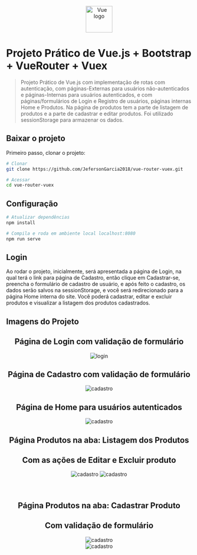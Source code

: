 <p align="center"><img src="https://br.vuejs.org/images/logo.svg" alt="Vue logo" width="72" height="72"></p>


# Projeto Prático de Vue.js + Bootstrap + VueRouter + Vuex

> Projeto Prático de Vue.js com implementação de rotas com autenticação, com páginas-Externas para usuários não-autenticados e páginas-Internas para usuários autenticados, e com páginas/formulários de Login e Registro de usuários, páginas internas Home e Produtos. Na página de produtos tem a parte de listagem de produtos e a parte de cadastrar e editar produtos. Foi utilizado sessionStorage para armazenar os dados.

## Baixar o projeto
Primeiro passo, clonar o projeto:
``` bash
# Clonar
git clone https://github.com/JefersonGarcia2018/vue-router-vuex.git

# Acessar
cd vue-router-vuex
```

## Configuração
``` bash
# Atualizar dependências
npm install

# Compila e roda em ambiente local localhost:8080
npm run serve
```
## Login
Ao rodar o projeto, inicialmente, será apresentada a página de Login, na qual terá o link para página de Cadastro, então clique em Cadastrar-se, preencha o formulário de cadastro de usuário, e após feito o cadastro, os dados serão salvos na sessionStorage, e você será redirecionado para a página Home interna do site. Você poderá cadastrar, editar e excluir produtos e visualizar a listagem dos produtos cadastrados.

## Imagens do Projeto
<div align="center">
  <h2>Página de Login com validação de formulário</h2>
<img src="https://user-images.githubusercontent.com/40130224/156477588-122680c1-16f9-46dc-aaf7-87a092ad9572.png" alt="login">
</div>
<div align="center">
  <h2>Página de Cadastro com validação de formulário</h2>
<img src="https://user-images.githubusercontent.com/40130224/156479222-6ba24431-7f66-400f-add1-a6705b44695b.png" alt="cadastro">
</div>
<div align="center">
  <h2>Página de Home para usuários autenticados</h2>
<img src="https://user-images.githubusercontent.com/40130224/156479845-5930a301-1ac4-4b95-98d0-31baedf4f308.png" alt="cadastro">
</div>
<div  align="center">
  <h2>Página <b>Produtos</b> na aba: Listagem dos Produtos</h2>
  <h2>Com as ações de Editar e Excluir produto</h2>
<img src="https://user-images.githubusercontent.com/40130224/156481098-f8ec2ce0-c1ed-47f8-bb03-5f92990b5bb9.png" alt="cadastro">
<img src="https://user-images.githubusercontent.com/40130224/156483864-c7f3efac-bc60-4ae0-a3b2-797c24960080.png" alt="cadastro">
</div>
<br>
<br>
<div  align="center">
  <h2>Página <b>Produtos</b> na aba: Cadastrar Produto</h2>
  <h2>Com validação de formulário</h2>
<img src="https://user-images.githubusercontent.com/40130224/156482862-791e42db-80c1-4751-8827-7ba0c550b836.png" alt="cadastro">
</div>
<div  align="center">
<img src="https://user-images.githubusercontent.com/40130224/156483443-c65dc5af-c76a-4bc4-af49-027c1b985938.png" alt="cadastro">
</div>
